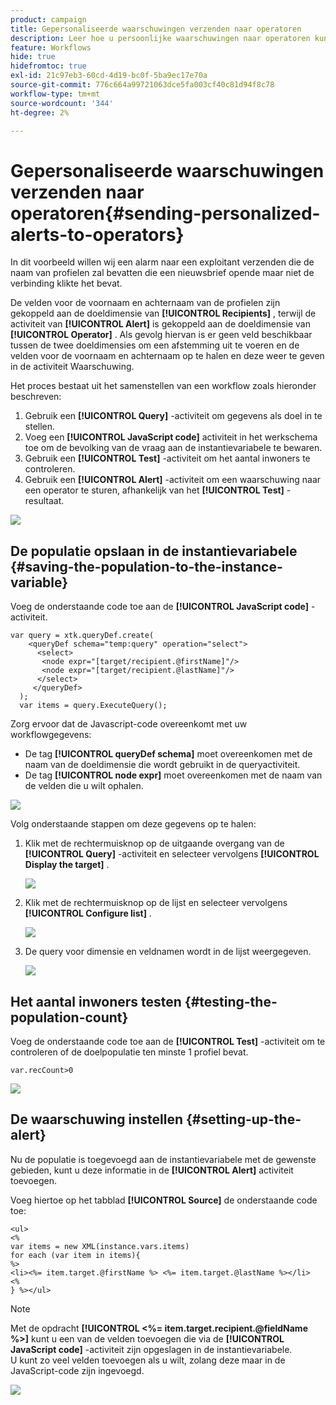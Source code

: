 ```yaml
---
product: campaign
title: Gepersonaliseerde waarschuwingen verzenden naar operatoren
description: Leer hoe u persoonlijke waarschuwingen naar operatoren kunt sturen
feature: Workflows
hide: true
hidefromtoc: true
exl-id: 21c97eb3-60cd-4d19-bc0f-5ba9ec17e70a
source-git-commit: 776c664a99721063dce5fa003cf40c81d94f8c78
workflow-type: tm+mt
source-wordcount: '344'
ht-degree: 2%

---
```


# Gepersonaliseerde waarschuwingen verzenden naar operatoren{#sending-personalized-alerts-to-operators}



In dit voorbeeld willen wij een alarm naar een exploitant verzenden die de naam van profielen zal bevatten die een nieuwsbrief opende maar niet de verbinding klikte het bevat.

De velden voor de voornaam en achternaam van de profielen zijn gekoppeld aan de doeldimensie van **[!UICONTROL Recipients]** , terwijl de activiteit van **[!UICONTROL Alert]** is gekoppeld aan de doeldimensie van **[!UICONTROL Operator]** . Als gevolg hiervan is er geen veld beschikbaar tussen de twee doeldimensies om een afstemming uit te voeren en de velden voor de voornaam en achternaam op te halen en deze weer te geven in de activiteit Waarschuwing.

Het proces bestaat uit het samenstellen van een workflow zoals hieronder beschreven:

1. Gebruik een **[!UICONTROL Query]** -activiteit om gegevens als doel in te stellen.
1. Voeg een **[!UICONTROL JavaScript code]** activiteit in het werkschema toe om de bevolking van de vraag aan de instantievariabele te bewaren.
1. Gebruik een **[!UICONTROL Test]** -activiteit om het aantal inwoners te controleren.
1. Gebruik een **[!UICONTROL Alert]** -activiteit om een waarschuwing naar een operator te sturen, afhankelijk van het **[!UICONTROL Test]** -resultaat.

![](assets/uc_operator_1.png)

## De populatie opslaan in de instantievariabele {#saving-the-population-to-the-instance-variable}

Voeg de onderstaande code toe aan de **[!UICONTROL JavaScript code]** -activiteit.

```
var query = xtk.queryDef.create(  
    <queryDef schema="temp:query" operation="select">  
      <select>  
       <node expr="[target/recipient.@firstName]"/>  
       <node expr="[target/recipient.@lastName]"/>  
      </select>  
     </queryDef>  
  );  
  var items = query.ExecuteQuery();
```

Zorg ervoor dat de Javascript-code overeenkomt met uw workflowgegevens:

* De tag **[!UICONTROL queryDef schema]** moet overeenkomen met de naam van de doeldimensie die wordt gebruikt in de queryactiviteit.
* De tag **[!UICONTROL node expr]** moet overeenkomen met de naam van de velden die u wilt ophalen.

![](assets/uc_operator_3.png)

Volg onderstaande stappen om deze gegevens op te halen:

1. Klik met de rechtermuisknop op de uitgaande overgang van de **[!UICONTROL Query]** -activiteit en selecteer vervolgens **[!UICONTROL Display the target]** .

   ![](assets/uc_operator_4.png)

1. Klik met de rechtermuisknop op de lijst en selecteer vervolgens **[!UICONTROL Configure list]** .

   ![](assets/uc_operator_5.png)

1. De query voor dimensie en veldnamen wordt in de lijst weergegeven.

   ![](assets/uc_operator_6.png)

## Het aantal inwoners testen {#testing-the-population-count}

Voeg de onderstaande code toe aan de **[!UICONTROL Test]** -activiteit om te controleren of de doelpopulatie ten minste 1 profiel bevat.

```
var.recCount>0
```

![](assets/uc_operator_7.png)

## De waarschuwing instellen {#setting-up-the-alert}

Nu de populatie is toegevoegd aan de instantievariabele met de gewenste gebieden, kunt u deze informatie in de **[!UICONTROL Alert]** activiteit toevoegen.

Voeg hiertoe op het tabblad **[!UICONTROL Source]** de onderstaande code toe:

```
<ul>
<%
var items = new XML(instance.vars.items)
for each (var item in items){
%>
<li><%= item.target.@firstName %> <%= item.target.@lastName %></li>
<%
} %></ul>
```

>[!NOTE]
>
>Met de opdracht **[!UICONTROL <%= item.target.recipient.@fieldName %>]** kunt u een van de velden toevoegen die via de **[!UICONTROL JavaScript code]** -activiteit zijn opgeslagen in de instantievariabele.\
>U kunt zo veel velden toevoegen als u wilt, zolang deze maar in de JavaScript-code zijn ingevoegd.

![](assets/uc_operator_8.png)
